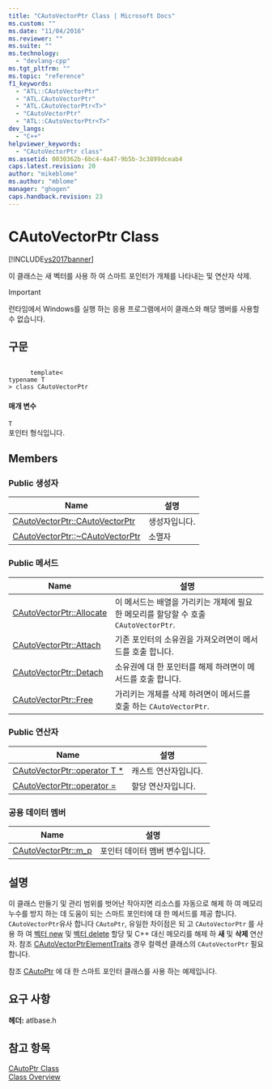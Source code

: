 ```yaml
---
title: "CAutoVectorPtr Class | Microsoft Docs"
ms.custom: ""
ms.date: "11/04/2016"
ms.reviewer: ""
ms.suite: ""
ms.technology: 
  - "devlang-cpp"
ms.tgt_pltfrm: ""
ms.topic: "reference"
f1_keywords: 
  - "ATL::CAutoVectorPtr"
  - "ATL.CAutoVectorPtr"
  - "ATL.CAutoVectorPtr<T>"
  - "CAutoVectorPtr"
  - "ATL::CAutoVectorPtr<T>"
dev_langs: 
  - "C++"
helpviewer_keywords: 
  - "CAutoVectorPtr class"
ms.assetid: 0030362b-6bc4-4a47-9b5b-3c3899dceab4
caps.latest.revision: 20
author: "mikeblome"
ms.author: "mblome"
manager: "ghogen"
caps.handback.revision: 23
---
```

# CAutoVectorPtr Class
[!INCLUDE[vs2017banner](../../assembler/inline/includes/vs2017banner.md)]

이 클래스는 새 벡터를 사용 하 여 스마트 포인터가 개체를 나타내는 및 연산자 삭제.  
  
> [!IMPORTANT]
>  런타임에서 Windows를 실행 하는 응용 프로그램에서이 클래스와 해당 멤버를 사용할 수 없습니다.  
  
## 구문  
  
```  
  
      template<  
typename T  
> class CAutoVectorPtr  
```  
  
#### 매개 변수  
 `T`  
 포인터 형식입니다.  
  
## Members  
  
### Public 생성자  
  
|Name|설명|  
|----------|--------|  
|[CAutoVectorPtr::CAutoVectorPtr](../Topic/CAutoVectorPtr::CAutoVectorPtr.md)|생성자입니다.|  
|[CAutoVectorPtr::~CAutoVectorPtr](../Topic/CAutoVectorPtr::~CAutoVectorPtr.md)|소멸자|  
  
### Public 메서드  
  
|Name|설명|  
|----------|--------|  
|[CAutoVectorPtr::Allocate](../Topic/CAutoVectorPtr::Allocate.md)|이 메서드는 배열을 가리키는 개체에 필요한 메모리를 할당할 수 호출 `CAutoVectorPtr`.|  
|[CAutoVectorPtr::Attach](../Topic/CAutoVectorPtr::Attach.md)|기존 포인터의 소유권을 가져오려면이 메서드를 호출 합니다.|  
|[CAutoVectorPtr::Detach](../Topic/CAutoVectorPtr::Detach.md)|소유권에 대 한 포인터를 해제 하려면이 메서드를 호출 합니다.|  
|[CAutoVectorPtr::Free](../Topic/CAutoVectorPtr::Free.md)|가리키는 개체를 삭제 하려면이 메서드를 호출 하는 `CAutoVectorPtr`.|  
  
### Public 연산자  
  
|Name|설명|  
|----------|--------|  
|[CAutoVectorPtr::operator T \*](../Topic/CAutoVectorPtr::operator%20T%20*.md)|캐스트 연산자입니다.|  
|[CAutoVectorPtr::operator \=](../Topic/CAutoVectorPtr::operator%20=.md)|할당 연산자입니다.|  
  
### 공용 데이터 멤버  
  
|Name|설명|  
|----------|--------|  
|[CAutoVectorPtr::m\_p](../Topic/CAutoVectorPtr::m_p.md)|포인터 데이터 멤버 변수입니다.|  
  
## 설명  
 이 클래스 만들기 및 관리 범위를 벗어난 작아지면 리소스를 자동으로 해제 하 여 메모리 누수를 방지 하는 데 도움이 되는 스마트 포인터에 대 한 메서드를 제공 합니다.  `CAutoVectorPtr`유사 합니다 `CAutoPtr`, 유일한 차이점은 되 고 `CAutoVectorPtr` 를 사용 하 여  [벡터 new](../Topic/operator%20new\(%3Cnew%3E\).md) 및  [벡터 delete](../Topic/operator%20delete\(%3Cnew%3E\).md) 할당 및 C\+\+ 대신 메모리를 해제 하  **새** 및  **삭제** 연산자.  참조  [CAutoVectorPtrElementTraits](../../atl/reference/cautovectorptrelementtraits-class.md) 경우 컬렉션 클래스의 `CAutoVectorPtr` 필요 합니다.  
  
 참조  [CAutoPtr](../../atl/reference/cautoptr-class.md) 에 대 한 스마트 포인터 클래스를 사용 하는 예제입니다.  
  
## 요구 사항  
 **헤더:** atlbase.h  
  
## 참고 항목  
 [CAutoPtr Class](../../atl/reference/cautoptr-class.md)   
 [Class Overview](../../atl/atl-class-overview.md)